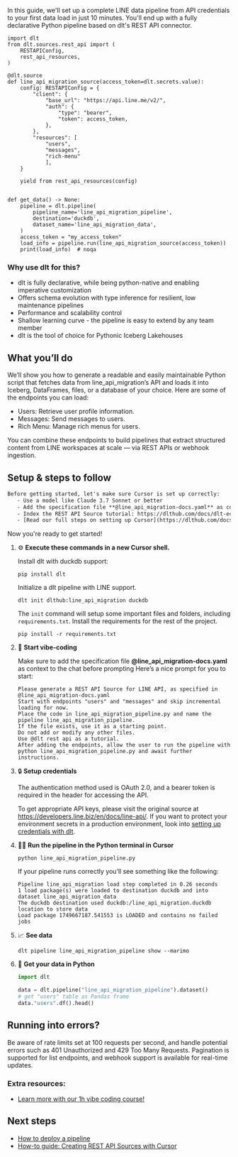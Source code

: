 In this guide, we'll set up a complete LINE data pipeline from API credentials to your first data load in just 10 minutes. You'll end up with a fully declarative Python pipeline based on dlt's REST API connector.

```python-outcome
import dlt
from dlt.sources.rest_api import (
    RESTAPIConfig,
    rest_api_resources,
)

@dlt.source
def line_api_migration_source(access_token=dlt.secrets.value):
    config: RESTAPIConfig = {
        "client": {
            "base_url": "https://api.line.me/v2/",
            "auth": {
                "type": "bearer",
                "token": access_token,
            },
        },
        "resources": [
            "users",
            "messages",
            "rich-menu"
            ],
    }

    yield from rest_api_resources(config)


def get_data() -> None:
    pipeline = dlt.pipeline(
        pipeline_name='line_api_migration_pipeline',
        destination='duckdb',
        dataset_name='line_api_migration_data', 
    )
    access_token = "my_access_token"
    load_info = pipeline.run(line_api_migration_source(access_token))
    print(load_info)  # noqa
```

### Why use dlt for this?

- dlt is fully declarative, while being python-native and enabling imperative customization
- Offers schema evolution with type inference for resilient, low maintenance pipelines
- Performance and scalability control
- Shallow learning curve - the pipeline is easy to extend by any team member
- dlt is the tool of choice for Pythonic Iceberg Lakehouses

## What you’ll do

We’ll show you how to generate a readable and easily maintainable Python script that fetches data from line_api_migration’s API and loads it into Iceberg, DataFrames, files, or a database of your choice. Here are some of the endpoints you can load:

- Users: Retrieve user profile information.
- Messages: Send messages to users.
- Rich Menu: Manage rich menus for users.

You can combine these endpoints to build pipelines that extract structured content from LINE workspaces at scale — via REST APIs or webhook ingestion.

## Setup & steps to follow

```default
Before getting started, let's make sure Cursor is set up correctly:
   - Use a model like Claude 3.7 Sonnet or better
   - Add the specification file **@line_api_migration-docs.yaml** as context
   - Index the REST API Source tutorial: https://dlthub.com/docs/dlt-ecosystem/verified-sources/rest_api/ and add it to context as **@dlt rest api**
   - [Read our full steps on setting up Cursor](https://dlthub.com/docs/dlt-ecosystem/llm-tooling/cursor-restapi#23-configuring-cursor-with-documentation)
```

Now you're ready to get started! 

1. ⚙️ **Execute these commands in a new Cursor shell.**
    
    Install dlt with duckdb support:
    ```shell
    pip install dlt
    ```

    Initialize a dlt pipeline with LINE support.
    ```shell
    dlt init dlthub:line_api_migration duckdb
    ```

    The `init` command will setup some important files and folders, including `requirements.txt`. Install the requirements for the rest of the project.
    ```shell
    pip install -r requirements.txt
    ```
    
2. 🤠 **Start vibe-coding**
    
    Make sure to add the specification file **@line_api_migration-docs.yaml** as context to the chat before prompting
    Here’s a nice prompt for you to start: 
    
    ```prompt
    Please generate a REST API Source for LINE API, as specified in @line_api_migration-docs.yaml 
    Start with endpoints "users" and "messages" and skip incremental loading for now. 
    Place the code in line_api_migration_pipeline.py and name the pipeline line_api_migration_pipeline. 
    If the file exists, use it as a starting point. 
    Do not add or modify any other files. 
    Use @dlt rest api as a tutorial. 
    After adding the endpoints, allow the user to run the pipeline with python line_api_migration_pipeline.py and await further instructions.
    ```

    
3. 🔒 **Setup credentials** 
    
    The authentication method used is OAuth 2.0, and a bearer token is required in the header for accessing the API.
    
    To get appropriate API keys, please visit the original source at https://developers.line.biz/en/docs/line-api/.
    If you want to protect your environment secrets in a production environment, look into [setting up credentials with dlt](https://dlthub.com/docs/walkthroughs/add_credentials).
    
4. 🏃‍♀️ **Run the pipeline in the Python terminal in Cursor**
    
    ```shell
    python line_api_migration_pipeline.py
    ```
    
    If your pipeline runs correctly you’ll see something like the following:
    
    ```shell
    Pipeline line_api_migration load step completed in 0.26 seconds
    1 load package(s) were loaded to destination duckdb and into dataset line_api_migration_data
    The duckdb destination used duckdb:/line_api_migration.duckdb location to store data
    Load package 1749667187.541553 is LOADED and contains no failed jobs
    ```
    
5. 📈 **See data**
    
    ```shell
    dlt pipeline line_api_migration_pipeline show --marimo
    ```
    
6. 🐍 **Get your data in Python**
    
    ```python
    import dlt

   data = dlt.pipeline("line_api_migration_pipeline").dataset()
   # get "users" table as Pandas frame
   data."users".df().head()
    ```

## Running into errors?

Be aware of rate limits set at 100 requests per second, and handle potential errors such as 401 Unauthorized and 429 Too Many Requests. Pagination is supported for list endpoints, and webhook support is available for real-time updates.

### Extra resources:

- [Learn more with our 1h vibe coding course!](https://www.youtube.com/watch?v=GGid70rnJuM)

## Next steps

- [How to deploy a pipeline](https://dlthub.com/docs/walkthroughs/deploy-a-pipeline)
- [How-to guide: Creating REST API Sources with Cursor](https://dlthub.com/docs/dlt-ecosystem/llm-tooling/cursor-restapi)